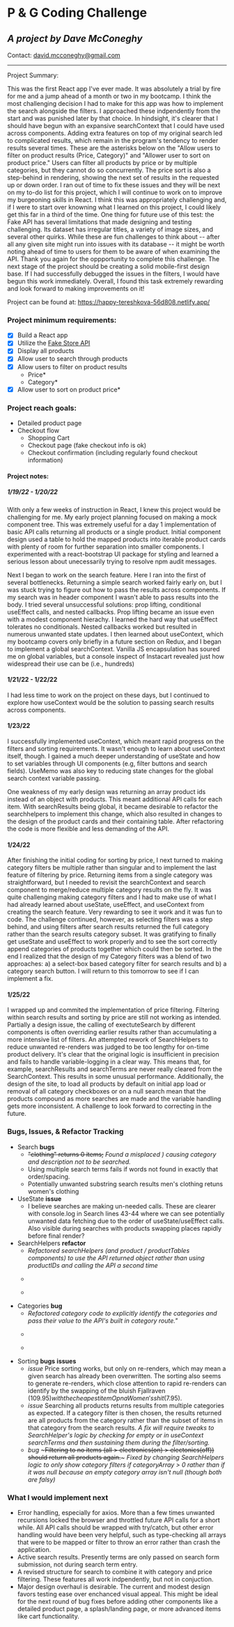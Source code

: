 # P & G Coding Challenge

## *A project by Dave McConeghy*
Contact: david.mcconeghy@gmail.com

***

Project Summary: 

This was the first React app I've ever made. It was absolutely a trial by fire for me and a jump ahead of a month or two in my bootcamp. I think the most challenging decision I had to make for this app was how to implement the search alongside the filters. I approached these indpendently from the start and was punished later by that choice. In hindsight, it's clearer that I should have begun with an expansive searchContext that I could have used across components. Adding extra features on top of my original search led to complicated results, which remain in the program's tendency to render results several times. These are the asterisks below on the "Allow users to filter on product results (Price, Category)" and "Allower user to sort on product price." Users can filter all products by price or by multiple categories, but they cannot do so concurrently. The price sort is also a step-behind in rendering, showing the next set of results in the requested up or down order. I ran out of time to fix these issues and they will be next on my to-do list for this project, which I will continue to work on to improve my burgeoning skills in React. I think this was appropriately challenging and, if I were to start over knowning what I learned on this project, I could likely get this far in a third of the time. One thing for future use of this test: the Fake API has several limitations that made designing and testing challenging. Its dataset has irregular titles, a variety of image sizes, and several other quirks. While these are fun challenges to think about -- after all any given site might run into issues with its database -- it might be worth noting ahead of time to users for them to be aware of when examining the API. Thank you again for the oppportunity to complete this challenge. The next stage of the project should be creating a solid mobile-first design base. If I had successfully debugged the issues in the filters, I would have begun this work immediately. Overall, I found this task extremely rewarding and look forward to making improvements on it! 

Project can be found at: https://happy-tereshkova-56d808.netlify.app/


### **Project minimum requirements:**
- [x] Build a React app
- [x] Utilize the [Fake Store API](https://fakestoreapi.com/)
- [x] Display all products
- [x] Allow user to search through products
- [x] Allow users to filter on product results
  - Price*
  - Category*
- [x] Allow user to sort on product price*

### **Project reach goals:**
- Detailed product page
- Checkout flow
  - Shopping Cart
  - Checkout page (fake checkout info is ok)
  - Checkout confirmation (including regularly found checkout information)

#### Project notes:

##### 1/19/22 - 1/20/22

  With only a few weeks of instruction in React, I knew this project would be challenging for me. My early project planning focused on making a mock component tree. This was extremely useful for a day 1 implementation of basic API calls returning all products or a single product. Initial component design used a table to hold the mapped products into iterable product cards with plenty of room for further separation into smaller components. I experimented with a react-bootstrap UI package for styling and learned a serious lesson about unecessarily trying to resolve npm audit messages. 

  Next I began to work on the search feature. Here I ran into the first of several bottlenecks. Returning a simple search worked fairly early on, but I was stuck trying to figure out how to pass the results across components. If my search was in header component I wasn't able to pass results into the body. I tried several unsuccessful solutions: prop lifting, conditional useEffect calls, and nested callbacks. Prop lifting became an issue even with a modest component hierachy. I learned the hard way that useEffect tolerates no conditionals. Nested callbacks worked but resulted in numerous unwanted state updates. I then learned about useContext, which my bootcamp covers only briefly in a future section on Redux, and I began to implement a global searchContext. Vanilla JS encapsulation has soured me on global variables, but a console inspect of Instacart revealed just how widespread their use can be (i.e., hundreds)

#### 1/21/22 - 1/22/22
  I had less time to work on the project on these days, but I continued to explore how useContext would be the solution to passing search results across components. 

#### 1/23/22
  I successfully implemented useContext, which meant rapid progress on the filters and sorting requirements. It wasn't enough to learn about useContext itself, though. I gained a much deeper understanding of useState and how to set variables through UI components (e.g, filter buttons and search fields). UseMemo was also key to reducing state changes for the global search context variable passing.

  One weakness of my early design was returning an array product ids instead of an object with products. This meant additional API calls for each item. With searchResults being global, it became desirable to refactor the searchhelpers to implement this change, which also resulted in changes to the design of the product cards and their containing table. After refactoring the code is more flexible and less demanding of the API. 

#### 1/24/22
  After finishing the initial coding for sorting by price, I next turned to making category filters be multiple rather than singular and to implement the last feature of filtering by price. Returning items from a single category was straightforward, but I needed to revisit the searchContext and search component to merge/reduce multiple category results on the fly. It was quite challenging making category filters and I had to make use of what I had already learned about useState, useEffect, and useContext from creating the search feature. Very rewarding to see it work and it was fun to code. The challenge continued, however, as selecting filters was a step behind, and using filters after search results returned the full category rather than the search results category subset. It was gratifying to finally get useState and useEffect to work properly and to see the sort correctly append categories of products together which could then be sorted. In the end I realized that the design of my Category filters was a blend of two approaches: a) a select-box based category filter for search results and b) a category search button. I will return to this tomorrow to see if I can implement a fix. 

#### 1/25/22
  I wrapped up and commited the implementation of price filtering. Filtering within search results and sorting by price are still not working as intended. Partially a design issue, the calling of exectuteSearch by different components is often overriding earlier results rather than accumulating a more intensive list of filters. An attempted rework of SearchHelpers to reduce unwanted re-renders was judged to be too lengthy for on-time product delivery. It's clear that the original logic is insufficient in precision and fails to handle variable-logging in a clear way. This means that, for example, searchResults and searchTerms are never really cleared from the SearchContext. This results in some unusual performance. Additionally, the design of the site, to load all products by default on initial app load or removal of all category checkboxes or on a null search mean that the products compound as more searches are made and the variable handling gets more inconsistent. A challenge to look forward to correcting in the future. 


### Bugs, Issues, & Refactor Tracking

  - Search **bugs** 
    - ~~"clothing" returns 0 items;~~ *Found a misplaced ) causing category and description not to be searched.* 
    -  Using multiple search terms fails if words not found in exactly that order/spacing.
    -  Potentially unwanted substring search results men's clothing retuns women's clothing
  - UseState **issue**
    - I believe searches are making un-needed calls. These are clearer with console.log in Search lines 43-44 where we can see potentially unwanted data fetching due to the order of useState/useEffect calls. Also visible during searches with products swapping places rapidly before final render?
  - SearchHelpers **refactor** 
    - *Refactored searchHelpers (and product / productTables components) to use the API returned object rather than using productIDs and calling the API a second time*
    - ~~~Search helper takes the executeSearch and returns productIDs as an array.~~~
    - ~~~If executeSearch returned an array of product objects we could reduce API calls especially cf. useState bugs~~~
  - Categories **bug** 
    - *Refactored category code to explicitly identify the categories and pass their value to the API's built in category route."* 
    - ~~~Clicking "Men's Clothing" also returns "Women's Clothing"~~~
    - ~~~I'm incorrectly implementing useState/useEffect and the select boxes are returning on second click the first click's results. Sorting by price correctly identifies the currently checked boxes.~~~ *Fixed by correctly alinging useState and useContext variables* 
  - Sorting **bugs** **issues**
    - *issue* Price sorting works, but only on re-renders, which may mean a given search has already been overwritten. The sorting also seems to generate re-renders, which close attention to rapid re-renders can identify by the swapping of the bluish Fjallraven ($109.95) with the cheapest item Opna Women's shit ($7.95).    
    - *issue* Searching all products returns results from multiple categories as expected. If a category filter is then chosen, the results returned are all products from the category rather than the subset of items in that category from the search results. *A fix will require tweaks to SearchHelper's logic by checking for empty or in useContext searchTerms and then sustaining them during the filter/sorting.* 
    - *bug* ~~~Filtering to no items (all > electronics(on) > electonics(off)) should return all products again.~~~ *Fixed by changing SearchHelpers logic to only show category filters if categoryArray > 0 rather than if it was null because an empty category array isn't null (though both are falsy)*  

### What I would implement next
  - Error handling, especially for axios. More than a few times unwanted recursions locked the browser and throttled future API calls for a short while. All API calls should be wrapped with try/catch, but other error handling would have been very helpful, such as type-checking all arrays that were to be mapped or filter to throw an error rather than crash the application. 
  - Active search results. Presently terms are only passed on search form submission, not during search term entry.
  - A revised structure for search to combine it with category and price filtering. These features all work indpendently, but not in conjuction. 
  - Major design overhaul is desirable. The current and modest design favors testing ease over enchanced visual appeal. This might be ideal for the next round of bug fixes before adding other components like a detailed product page, a splash/landing page, or more advanced items like cart functionality. 
   
